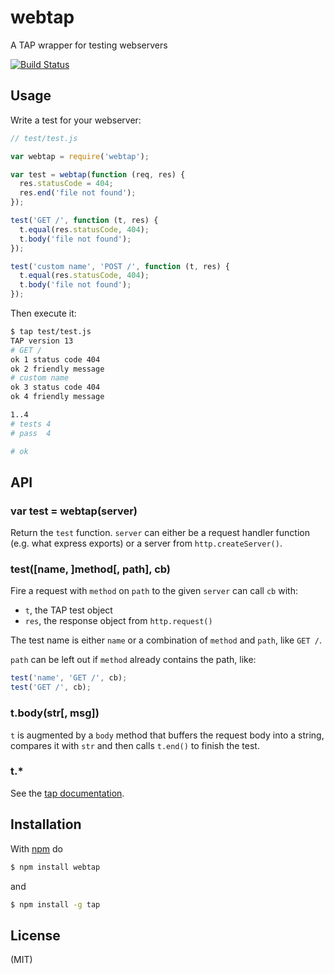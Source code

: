 
# webtap

A TAP wrapper for testing webservers

[![Build Status](https://travis-ci.org/juliangruber/webtap.png)](https://travis-ci.org/juliangruber/webtap)

## Usage

Write a test for your webserver:

```js
// test/test.js

var webtap = require('webtap');

var test = webtap(function (req, res) {
  res.statusCode = 404;
  res.end('file not found');
});

test('GET /', function (t, res) {
  t.equal(res.statusCode, 404);
  t.body('file not found');
});

test('custom name', 'POST /', function (t, res) {
  t.equal(res.statusCode, 404);
  t.body('file not found');
});
```

Then execute it:

```bash
$ tap test/test.js
TAP version 13
# GET /
ok 1 status code 404
ok 2 friendly message
# custom name
ok 3 status code 404
ok 4 friendly message

1..4
# tests 4
# pass  4

# ok
```

## API

### var test = webtap(server)

Return the `test` function. `server` can either be a request handler function (e.g. what express
exports) or a server from `http.createServer()`.

### test([name, ]method[, path], cb)

Fire a request with `method` on `path` to the given `server` can call `cb` with:

* `t`, the TAP test object
* `res`, the response object from `http.request()`

The test name is either `name` or a combination of `method` and `path`, like `GET /`.

`path` can be left out if `method` already contains the path, like:

```js
test('name', 'GET /', cb);
test('GET /', cb);
```

### t.body(str[, msg])

`t` is augmented by a `body` method that buffers the request body into a string, compares it with
`str` and then calls `t.end()` to finish the test.

### t.*

See the [tap documentation](https://github.com/isaacs/node-tap).

## Installation

With [npm](http://npmjs.org) do

```bash
$ npm install webtap
```

and

```bash
$ npm install -g tap
```

## License

(MIT)
